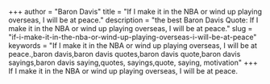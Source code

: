 +++
author = "Baron Davis"
title = "If I make it in the NBA or wind up playing overseas, I will be at peace."
description = "the best Baron Davis Quote: If I make it in the NBA or wind up playing overseas, I will be at peace."
slug = "if-i-make-it-in-the-nba-or-wind-up-playing-overseas-i-will-be-at-peace"
keywords = "If I make it in the NBA or wind up playing overseas, I will be at peace.,baron davis,baron davis quotes,baron davis quote,baron davis sayings,baron davis saying,quotes, sayings,quote, saying, motivation"
+++
If I make it in the NBA or wind up playing overseas, I will be at peace.
